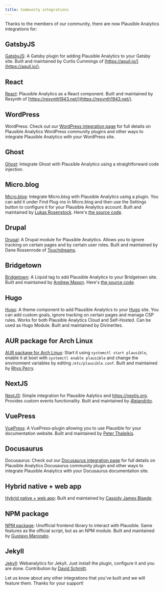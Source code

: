 ```yaml
---
title: Community integrations
---
```


Thanks to the members of our community, there are now Plausible Analytics integrations for:

## GatsbyJS

[GatsbyJS](https://www.gatsbyjs.org/packages/gatsby-plugin-plausible/): A Gatsby plugin for adding Plausible Analytics to your Gatsby site. Built and maintained by Curtis Cummings of [https://aquil.io/](https://aquil.io/).

## React

[React](https://codeberg.org/resynth1943/react-plausible-analytics): Plausible Analytics as a React component. Built and maintained by Resynth of [https://resynth1943.net/](https://resynth1943.net/).

## WordPress

WordPress: Check out our [WordPress integration page](wordpress-integration.md) for full details on Plausible Analytics WordPress community plugins and other ways to integrate Plausible Analytics with your WordPress site.

## Ghost

[Ghost](https://ghost.org/integrations/plausible/): Integrate Ghost with Plausible Analytics using a straightforward code injection.

## Micro.blog

[Micro.blog](https://micro.blog): Integrate Micro.blog with Plausible Analytics using a plugin. You can add it under Find Plug-ins in Micro.blog and then use the Settings button to configure it for your Plausible Analytics account. Built and maintained by [Lukas Rosenstock](https://lukasrosenstock.net/2020/07/24/ive-struggled-a.html). Here's [the source code](https://github.com/LukasRos/plugin-plausible).

## Drupal

[Drupal](https://www.drupal.org/project/plausible): A Drupal module for Plausible Analytics. Allows you to ignore tracking on certain pages and by certain user roles. Built and maintained by Dane Rossenrode of [Touchdreams](https://touchdreams.co.za/).

## Bridgetown

[Bridgetown](https://rubygems.org/gems/bridgetown-plausible-tag): A Liquid tag to add Plausible Analytics to your Bridgetown site. Built and maintained by [Andrew Mason](https://www.andrewm.codes/). Here's [the source code](https://github.com/andrewmcodes/bridgetown-plausible-tag).

## Hugo

[Hugo](https://github.com/divinerites/plausible-hugo): A theme component to add Plausible Analytics to your [Hugo](https://www.gohugo.io/) site. You can add custom goals, ignore tracking on certain pages and manage CSP rules. Works for both Plausible Analytics Cloud and Self-Hosted. Can be used as Hugo Module. Built and maintained by Divinerites.

## AUR package for Arch Linux

[AUR package for Arch Linux](https://aur.archlinux.org/packages/plausible-git/): Start it using ``systemctl start plausible``, enable it at boot with ``systemctl enable plausible`` and change the environment variables by editing ``/etc/plausible.conf``. Built and maintained by [Rhys Perry](https://github.com/plausible/analytics/issues/263).

## NextJS 

[NextJS](nextjs-integration.md): Simple integration for Plausible Aalytics and https://nextjs.org. Provides custom events functionality. Built and maintained by [4lejandrito](https://github.com/4lejandrito).

## VuePress

[VuePress](https://github.com/spekulatius/vuepress-plugin-plausible): A VuePress-plugin allowing you to use Plausible for your documentation website. Built and maintained by [Peter Thaleikis](https://peterthaleikis.com).

## Docusaurus

Docusaurus: Check out our [Docusaurus integration page](docusaurus-integration.md) for full details on Plausible Analytics Docusaurus community plugin and other ways to integrate Plausible Analytics with your Docusaurus documentation site.

## Hybrid native + web app

[Hybrid native + web app](https://github.com/cassidyjames/plausible): Built and maintained by [Cassidy James Blaede](https://cassidyjames.com/).

## NPM package
[NPM package](https://www.npmjs.com/package/plausible-tracker): Unofficial frontend library to interact with Plausible. Same features as the official script, but as an NPM module. Built and maintained by [Gustavo Maronato](https://github.com/plausible/plausible-tracker).

## Jekyll

[Jekyll](https://github.com/hendrikschneider/jekyll-analytics): Webanalytics for Jekyll. Just install the plugin, configure it and you are done. Contribution by [David Schmitt](https://github.com/hendrikschneider/jekyll-analytics/pull/44).

Let us know about any other integrations that you've built and we will feature them. Thanks for your support!
